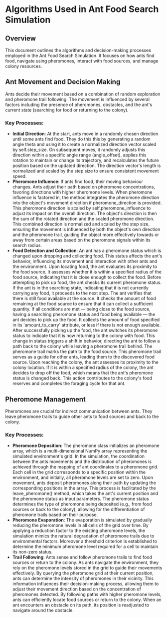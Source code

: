
# Algorithms Used in Ant Food Search Simulation

## Overview

This document outlines the algorithms and decision-making processes employed in the Ant Food Search Simulation. It focuses on how ants find food, navigate using pheromones, interact with food sources, and manage colony resources.

## Ant Movement and Decision Making

Ants decide their movement based on a combination of random exploration and pheromone trail following. The movement is influenced by several factors including the presence of pheromones, obstacles, and the ant's current state (searching for food or returning to the colony).

### Key Processes:

- **Initial Direction**: At the start, ants move in a randomly chosen direction until some ants find food. They do this this by generating a random angle theta and using it to create a normalized direction vector scaled by self.step_size. On subsequent moves, it randomly adjusts this direction within a specific angle range (angle_offset), applies this rotation to maintain or change its trajectory, and recalculates the future position based on the updated direction. The direction vector's length is normalized and scaled by the step size to ensure consistent movement speed.
- **Pheromone Influence**: If ants find food, their moving behaviour changes. Ants adjust their path based on pheromone concentrations, favoring directions with higher pheromone levels. When pheromone influence is factored in, the method integrates the pheromone direction into the object's movement direction if pheromone_direction is provided. This pheromone direction is scaled by self.pheromone_influence to adjust its impact on the overall direction. The object's direction is then the sum of the rotated direction and the scaled pheromone direction. This combined direction is normalized and scaled by the step size, ensuring the movement is influenced by both the object's own direction and the pheromone trail, guiding the object more effectively towards or away from certain areas based on the pheromone signals within its search radius.
- **Food Detection and Collection**: An ant has a pheromone status which is changed upon dropping and collecting food. This status affects the ant's behavior, influencing its movement and interaction with other ants and the environment. Upon locating food, the ant evaluates its proximity to the food source. It assesses whether it is within a specified radius of the food source, indicating that it is close enough to collect the food. Before attempting to pick up food, the ant checks its current pheromone status. If the ant is in the searching state, indicating that it is not currently carrying any food, it proceeds to the next step. The ant verifies that there is still food available at the source. It checks the amount of food remaining at the food source to ensure that it can collect a sufficient quantity. If all conditions are met — being close to the food source, having a searching pheromone status and food being available — the ant decides to pick up the food. It collects the amount of food specified in its 'amount_to_carry' attribute, or less if there is not enough available. After successfully picking up the food, the ant switches its pheromone status to indicate that it is now returning to the colony with food. This change in status triggers a shift in behavior, directing the ant to follow a path back to the colony while leaving a pheromone trail behind. The pheromone trail marks the path to the food source. This pheromone trail serves as a guide for other ants, leading them to the discovered food source. Upon reaching the colony, the ant assesses its proximity to the colony location. If it is within a specified radius of the colony, the ant decides to drop off the food, which means that the ant's pheromone status is changed back. This action contributes to the colony's food reserves and completes the foraging cycle for that ant.

## Pheromone Management

Pheromones are crucial for indirect communication between ants. They leave pheromone trails to guide other ants to food sources and back to the colony.

### Key Processes:

- **Pheromone Deposition**: The pheromone class initializes an pheromone array, which is a multi-dimensional NumPy array representing the simulated environment's grid. In the simulation, the coordination between the ants movements and the distribution of pheromones is achieved through the mapping of ant coordinates to a pheromone grid. Each cell in the grid corresponds to a specific position within the environment, and initially, all pheromone levels are set to zero. Upon movement, ants deposit pheromones along their path by updating the corresponding positions in the array. This process is facilitated by the leave_pheromone() method, which takes the ant's current position and the pheromone status as input parameters. The pheromone status determines the type of pheromone being deposited (e.g., from food sources or back to the colony), allowing for the differentiation of pheromone trails based on their purpose.
- **Pheromone Evaporation**: The evaporation is simulated by gradually reducing the pheromone levels in all cells of the grid over time. By applying a reduction factor to the existing pheromone levels, the simulation mimics the natural degradation of pheromone trails due to environmental factors. Moreover a threshold criterion is established to determine the minimum pheromone level required for a cell to maintain its non-zero status.
- **Trail Following**: Ants sense and follow pheromone trails to find food sources or return to the colony.
As ants navigate the environment, they rely on the pheromone levels stored in the grid to guide their movements effectively. By querying the pheromone grid at their current position, ants can determine the intensity of pheromones in their vicinity. This information influences their decision-making process, allowing them to adjust their movement direction based on the concentration of pheromones detected. By following paths with higher pheromone levels, ants can efficiently locate food sources or return to the colony. When an ant encounters an obstacle on its path, its position is readjusted to navigate around the obstacle.
